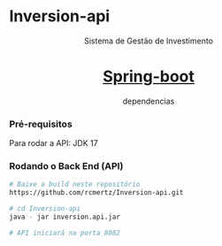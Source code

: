 <h1> Inversion-api </h1>

<p align="center">Sistema de Gestão de Investimento</p> 

<h1 align="center">
<a href="https://spring.io/projects/spring-boot/">Spring-boot</a>
</h1>

<p align="center">dependencias</p>

### Pré-requisitos
Para rodar a API:
JDK 17

### Rodando o Back End (API)

```bash
# Baixe a build neste repositório
https://github.com/rcmertz/Inversion-api.git

# cd Inversion-api
java - jar inversion.api.jar

# API iniciará na porta 8082
